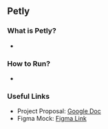 ## Petly

### What is Petly?

- 

### How to Run?

- 

### Useful Links

- Project Proposal: [Google Doc](https://docs.google.com/document/d/1lZvw1XU09zfy8StWYOozJJyKSKCettHVsjAWcbfmE5g/edit?usp=sharing)
- Figma Mock: [Figma Link](https://www.figma.com/design/hQhH5ko8EeykW5kbhDizwE/CS-396-Petly?node-id=0-1&t=Z8cHUxBlyg5XsjUf-1)
